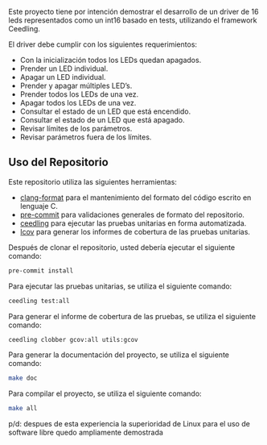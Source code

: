 Este proyecto tiene por intención demostrar el desarrollo de un driver de 16 leds representados como un int16 basado en tests, utilizando el framework Ceedling.

El driver debe cumplir con los siguientes requerimientos:
<ul>
    <li>Con la inicialización todos los LEDs quedan apagados.</li>
    <li>Prender un LED individual.</li>
    <li>Apagar un LED individual.</li>
    <li>Prender y apagar múltiples LED’s.</li>
    <li>Prender todos los LEDs de una vez.</li>
    <li>Apagar todos los LEDs de una vez.</li>
    <li>Consultar el estado de un LED que está encendido.</li>
    <li>Consultar el estado de un LED que está apagado.</li>
    <li>Revisar límites de los parámetros.</li>
    <li>Revisar parámetros fuera de los límites.</li>
</ul>


## Uso del Repositorio

Este repositorio utiliza las siguientes herramientas:

- [clang-format]() para el mantenimiento del formato del código escrito en lenguaje C.
- [pre-commit](https://pre-commit.com/) para validaciones generales de formato del repositorio.
- [ceedling](http://www.throwtheswitch.org/ceedling) para ejecutar las pruebas unitarias en forma automatizada.
- [lcov](http://ltp.sourceforge.net/coverage/lcov.php) para generar los informes de cobertura de las pruebas unitarias.

Después de clonar el repositorio, usted debería ejecutar el siguiente comando:

```sh
pre-commit install
```

Para ejecutar las pruebas unitarias, se utiliza el siguiente comando:

```sh
ceedling test:all
```

Para generar el informe de cobertura de las pruebas, se utiliza el siguiente comando:

```sh
ceedling clobber gcov:all utils:gcov
```

Para generar la documentación del proyecto, se utiliza el siguiente comando:

```sh
make doc
```

Para compilar el proyecto, se utiliza el siguiente comando:

```sh
make all
```



p/d: despues de esta experiencia la superioridad de Linux para el uso de software libre quedo ampliamente demostrada
